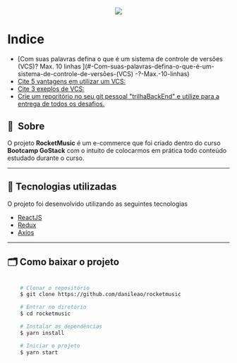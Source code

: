 <h1 align="center">
    <img src=https://ik.imagekit.io/interatte/Captura_de_Tela_2022-03-18_a%CC%80s_13.07.39_-hv_zJMtKk.png?ik-sdk-version=javascript-1.4.3&updatedAt=1647619761769>
</h1>

# Indice

- [Com suas palavras defina o que é um sistema de controle de versôes (VCS)? Max. 10 linhas ](#-Com-suas-palavras-defina-o-que-é-um-sistema-de-controle-de-versôes-(VCS) -?-Max.-10-linhas)
- [Cite 5 vantagens em utilizar um VCS:](#-Cite-5-vantagens-em-utilizar-um-VCS:)
- [Cite 3 exeplos de VCS:](#-Cite-3-exeplos-de-VCS:)
- [Crie um reporitório no seu git pessoal "trilhaBackEnd" e utilize para a entrega de todos os desafios.](#-Crie-um-reporitório-no-seu-git-pessoal-"trilhaBackEnd"-e-utilize-para-a-entrega-de-todos-os-desafios.)

## 🔖&nbsp; Sobre

O projeto **RocketMusic** é um e-commerce que foi criado dentro do curso **Bootcamp GoStack** com o intuito de colocarmos em prática todo conteúdo estudado durante o curso.

---

## 🚀 Tecnologias utilizadas

O projeto foi desenvolvido utilizando as seguintes tecnologias

- [ReactJS](https://reactjs.org)
- [Redux](https://redux.org)
- [Axios](https://github.com/axios/axios)

---

## 🗂 Como baixar o projeto

```bash

    # Clonar o repositório
    $ git clone https://github.com/danileao/rocketmusic

    # Entrar no diretório
    $ cd rocketmusic

    # Instalar as dependências
    $ yarn install

    # Iniciar o projeto
    $ yarn start
```
